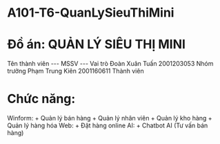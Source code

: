 # A101-T6-QuanLySieuThiMini

# Đồ án: QUẢN LÝ SIÊU THỊ MINI
Tên thành viên   ---  MSSV    ---  Vai trò
Đoàn Xuân Tuấn     2001203053      Nhóm trưởng
Phạm Trung Kiên    2001160611      Thành viên

# Chức năng:
Winform:
	+ Quản lý bán hàng
 	+ Quản lý nhân viên
  	+ Quản lý kho hàng
   	+ Quản lý hàng hóa
Web:
	+ Đặt hàng online
AI:
	+ Chatbot AI (Tư vấn bán hàng)
